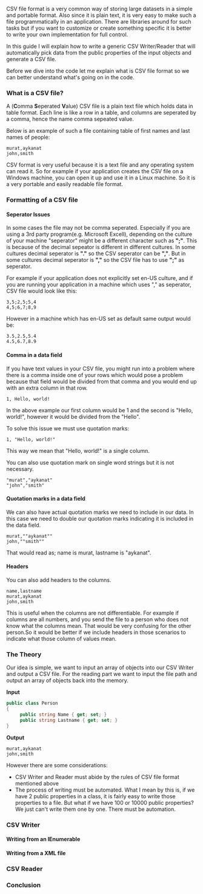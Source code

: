 CSV file format is a very common way of storing large datasets in a simple and portable format. Also since it is plain text, it is very easy to make such a file programmatically in an application. There are libraries around for such tasks but if you want to customize or create something specific it is better to write your own implementation for full control.

In this guide I will explain how to write a generic CSV Writer/Reader that will automatically pick data from the public properties of the input objects and generate a CSV file.

Before we dive into the code let me explain what is CSV file format so we can better understand what's going on in the code.

### What is a CSV file?
A (**C**omma **S**eperated **V**alue) CSV file is a plain text file which holds data in table format. Each line is like a row in a table, and columns are seperated by a comma, hence the name comma sepeated value.

Below is an example of such a file containing table of first names and last names of people:

```csv
murat,aykanat
john,smith
```

CSV format is very useful because it is a text file and any operating system can read it. So for example if your application creates the CSV file on a Windows machine, you can open it up and use it in a Linux machine. So it is a very portable and easily readable file format.

### Formatting of a CSV file

#### Seperator Issues
In some cases the file may not be comma seperated. Especially if you are using a 3rd party program(e.g. Microsoft Excell), depending on the culture of your machine "seperator" might be a different character such as **";"**. This is because of the decimal sepeator is different in different cultures. In some cultures decimal seperator is **"."** so the CSV seperator can be **","**. But in some cultures decimal seperator is **","** so the CSV file has to use **";"** as seperator.

For example if your application does not explicitly set en-US culture, and if you are running your application in a machine which uses "," as seperator, CSV file would look like this:
```csv
3,5;2,5;5,4
4,5;6,7;8,9
```
However in a machine which has en-US set as default same output would be:
```csv
3.5,2.5,5.4
4.5,6.7,8.9
```

#### Comma in a data field
If you have text values in your CSV file, you might run into a problem where there is a comma inside one of your rows which would pose a problem because that field would be divided from that comma and you would end up with an extra column in that row.
```csv
1, Hello, world!
```
In the above example our first column would be 1 and the second is "Hello, world!", however it would be divided from the "Hello".

To solve this issue we must use quotation marks:
```csv
1, "Hello, world!"
```

This way we mean that "Hello, world!" is a single column.

You can also use quotation mark on single word strings but it is not necessary.
```csv
"murat","aykanat"
"john","smith"
```

#### Quotation marks in a data field

We can also have actual quotation marks we need to include in our data. In this case we need to double our quotation marks indicating it is included in the data field.
```csv
murat,""aykanat""
john,""smith""
```
That would read as; name is murat, lastname is "aykanat".

#### Headers
You can also add headers to the columns.
```csv
name,lastname
murat,aykanat
john,smith
```
This is useful when the columns are not differentiable. For example if columns are all numbers, and you send the file to a person who does not know what the columns mean. That would be very confusing for the other person.So it would be better if we include headers in those scenarios to indicate what those column of values mean.

### The Theory
Our idea is simple, we want to input an array of objects into our CSV Writer and output a CSV file. For the reading part we want to input the file path and output an array of objects back into the memory.

**Input**
```cs
public class Person
{
     public string Name { get; set; }
     public string Lastname { get; set; }
}
```
**Output**
```csv
murat,aykanat
john,smith
```
However there are some considerations:
- CSV Writer and Reader must abide by the rules of CSV file format mentioned above
- The process of writing must be automated. What I mean by this is, if we have 2 public properties in a class, it is fairly easy to write those properties to a file. But what if we have 100 or 10000 public properties? We just can't write them one by one. There must be automation.

### CSV Writer
#### Writing from an IEnumerable
#### Writing from a XML file
### CSV Reader
### Conclusion